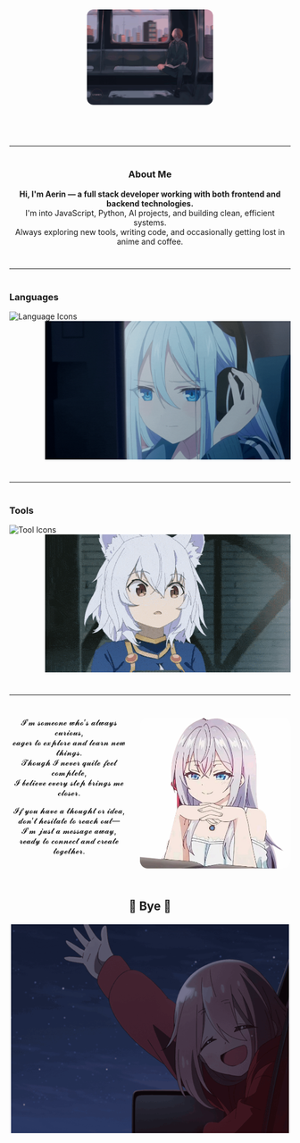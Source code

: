<!-- Banner -->
<div align="center">
  <img src="myGifs/bga3.gif" alt="Banner" width="45%" style="border-radius: 12px; margin-top: 50px; margin-bottom: 30px;" />
</div>

<hr style="margin: 40px 0;" />

<!-- Tanıtım Yazısı -->
<div align="center">
  <h3 align="center">About Me </h3>
 
  <p>
    <strong>Hi, I'm Aerin — a full stack developer working with both frontend and backend technologies.</strong><br>
    I'm into JavaScript, Python, AI projects, and building clean, efficient systems.<br>
    Always exploring new tools, writing code, and occasionally getting lost in anime and coffee.
  </p>
</div>

<hr style="margin: 40px 0;" />

<!-- Tech Stack ve GIF hizalı -->
<h3 align="left">Languages</h3>
<p>
  <!-- Sol: Languages -->
  <img align="left" src="https://skillicons.dev/icons?i=js,ts,python,html,css,react,nodejs&perline=5" alt="Language Icons" />

  <!-- Sağ: GIF -->
  <img align="right" src="myImages/cgif1.gif" alt="Languages GIF" width="440" />
</p>

<br clear="both" />
<hr style="margin: 40px 0;" />

<h3 align="left">Tools</h3>
<p>
  <!-- Sol: Tools -->
  <img align="left" src="https://skillicons.dev/icons?i=git,docker,vscode,linux,postgres,mongodb&perline=5" alt="Tool Icons" />

  <!-- Sağ: GIF -->
  <img align="right" src="myGifs/gif6.gif" alt="Tools GIF" width="440" />
</p>

<br clear="both" />
<hr style="margin: 40px 0;" />

<!-- Contact Me Bölümü-->

<!-- Alya görseli sağ üstte sabit gibi dursun -->
<img src="myImages/alya.png" width="270px" align="right" style="margin-left: 20px; border-radius: 14px; opacity: 0.96;" />

<!-- Ortalanmış şiir gibi yazı -->
 <div align="center">
 <p">
 𝓘’𝓶 𝓼𝓸𝓶𝓮𝓸𝓷𝓮 𝔀𝓱𝓸’𝓼 𝓪𝓵𝔀𝓪𝔂𝓼 𝓬𝓾𝓻𝓲𝓸𝓾𝓼, </br>
𝓮𝓪𝓰𝓮𝓻 𝓽𝓸 𝓮𝔁𝓹𝓵𝓸𝓻𝓮 𝓪𝓷𝓭 𝓵𝓮𝓪𝓻𝓷 𝓷𝓮𝔀 𝓽𝓱𝓲𝓷𝓰𝓼. </br>
𝓣𝓱𝓸𝓾𝓰𝓱 𝓘 𝓷𝓮𝓿𝓮𝓻 𝓺𝓾𝓲𝓽𝓮 𝓯𝓮𝓮𝓵 𝓬𝓸𝓶𝓹𝓵𝓮𝓽𝓮, </br>
𝓘 𝓫𝓮𝓵𝓲𝓮𝓿𝓮 𝓮𝓿𝓮𝓻𝔂 𝓼𝓽𝓮𝓹 𝓫𝓻𝓲𝓷𝓰𝓼 𝓶𝓮 𝓬𝓵𝓸𝓼𝓮𝓻. </br>

𝓘𝓯 𝔂𝓸𝓾 𝓱𝓪𝓿𝓮 𝓪 𝓽𝓱𝓸𝓾𝓰𝓱𝓽 𝓸𝓻 𝓲𝓭𝓮𝓪, </br>
𝓭𝓸𝓷’𝓽 𝓱𝓮𝓼𝓲𝓽𝓪𝓽𝓮 𝓽𝓸 𝓻𝓮𝓪𝓬𝓱 𝓸𝓾𝓽— </br>
𝓘’𝓶 𝓳𝓾𝓼𝓽 𝓪 𝓶𝓮𝓼𝓼𝓪𝓰𝓮 𝓪𝔀𝓪𝔂, </br>
𝓻𝓮𝓪𝓭𝔂 𝓽𝓸 𝓬𝓸𝓷𝓷𝓮𝓬𝓽 𝓪𝓷𝓭 𝓬𝓻𝓮𝓪𝓽𝓮 𝓽𝓸𝓰𝓮𝓽𝓱𝓮𝓻. 
</p>
</div>
  <!-- Sosyal medya ikonları -->
  


<br> <br> 


<!-- Son GIF ve mesaj -->
<h2 align="center">👋 Bye 👋</h2>
<div align="center" style="margin-top: 20px;">
  <img src="myGifs/bye2.gif"/>
</div>
